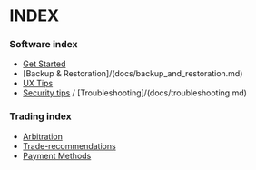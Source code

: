 # INDEX
### Software index
- [Get Started](/docs/get_started.md)
- [Backup & Restoration]/(docs/backup_and_restoration.md)
- [UX Tips](/docs/UX_tips.md)
- [Security tips](/docs/security.md) / [Troubleshooting]/(docs/troubleshooting.md)
### Trading index
- [Arbitration](/docs/arbitration.md)
- [Trade-recommendations](/docs/trade-recommendations/README.md)
- [Payment Methods](/docs/trade-recommendations/payment_methods/README.md)
